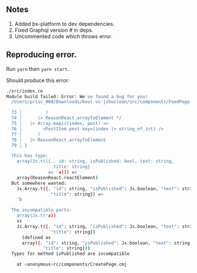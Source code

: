 ## Notes

1.  Added bs-platform to dev dependencies.
2.  Fixed Graphql version # in deps.
3.  Uncommented code which throws error.

## Reproducing error.

Run `yarn` then `yarn start`.

Should produce this error:

```sh
./src/index.re
Module build failed: Error: We've found a bug for you!
  /Users/prisc_000/Downloads/bool-vs-jsboolean/src/components/FeedPage.re 75:23-77:23

  73 ┆         )
  74 ┆      |> ReasonReact.arrayToElement */
  75 ┆   |> Array.mapi((index, post) =>
  76 ┆        <PostItem post key=(index |> string_of_int) />
  77 ┆      )
  78 ┆   |> ReasonReact.arrayToElement
  79 ┆ }

  This has type:
    array(Js.t(({.. id: string, isPublished: bool, text: string,
                  title: string}
                as 'a))) =>
    array(ReasonReact.reactElement)
  But somewhere wanted:
    Js.Array.t({. "id": string, "isPublished": Js.boolean, "text": string,
                 "title": string}) =>
    'b

  The incompatible parts:
    array(Js.t('a))
    vs
    Js.Array.t({. "id": string, "isPublished": Js.boolean, "text": string,
                 "title": string})
      (defined as
      array({. "id": string, "isPublished": Js.boolean, "text": string,
              "title": string}))
  Types for method isPublished are incompatible

    at <anonymous>rc/components/CreatePage.cmj
```
